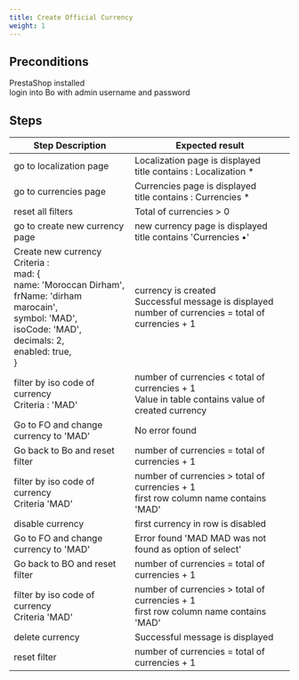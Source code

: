 ```yaml
---
title: Create Official Currency
weight: 1
---
```


## Preconditions

PrestaShop installed\
login into Bo with admin username and password
## Steps
| Step Description | Expected result |
| ----- | ----- |
| go to localization page | Localization page is displayed<br>title contains : Localization * |
| go to currencies page | Currencies page is displayed<br>title contains : Currencies * |
| reset all filters | Total of currencies > 0 |
| go to create new currency page | new currency page is displayed<br>title contains 'Currencies •' |
| Create new currency<br>Criteria :<br>mad: {<br>      name: 'Moroccan Dirham',<br>      frName: 'dirham marocain',<br>      symbol: 'MAD',<br>      isoCode: 'MAD',<br>      decimals: 2,<br>      enabled: true,<br>    } | currency is created<br>Successful message is displayed<br>number of currencies = total of currencies + 1 |
| filter by iso code of currency<br>Criteria : 'MAD' | number of currencies < total of currencies + 1<br>Value in table contains value of created currency |
| Go to FO and change currency to 'MAD' | No error found |
| Go back to Bo and reset filter | number of currencies = total of currencies + 1 |
| filter by iso code of currency <br>Criteria 'MAD' | number of currencies > total of currencies + 1<br>first row column name contains 'MAD' |
| disable currency | first currency in row is disabled |
| Go to FO and change currency to 'MAD' | Error found 'MAD MAD was not found as option of select' |
| Go back to BO and reset filter | number of currencies = total of currencies + 1 |
| filter by iso code of currency <br>Criteria 'MAD' | number of currencies > total of currencies + 1<br>first row column name contains 'MAD' |
| delete currency | Successful message is displayed |
| reset filter | number of currencies = total of currencies + 1 |

